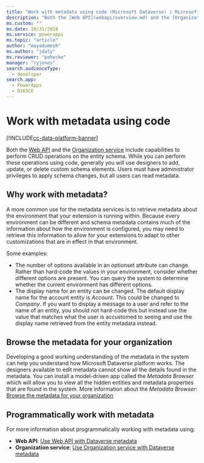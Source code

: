 ```yaml
---
title: "Work with metadata using code (Microsoft Dataverse) | Microsoft Docs"
description: "Both the [Web API](webapi/overview.md) and the [Organization service](org-service/overview.md) include capabilities to perform CRUD operations on the entity schema"
ms.custom: ""
ms.date: 10/31/2018
ms.service: powerapps
ms.topic: "article"
author: "mayadumesh"
ms.author: "jdaly"
ms.reviewer: "pehecke"
manager: "ryjones"
search.audienceType: 
  - developer
search.app: 
  - PowerApps
  - D365CE
---
```


# Work with metadata using code

[!INCLUDE[cc-data-platform-banner](../../includes/cc-data-platform-banner.md)]

Both the [Web API](webapi/overview.md) and the [Organization service](org-service/overview.md) include capabilities to perform CRUD operations on the entity schema. While you can perform these operations using code, generally you will use designers to add, update, or delete custom schema elements. Users must have administrator privileges to apply schema changes, but all users can read metadata.

## Why work with metadata?

A more common use for the metadata services is to retrieve metadata about the environment that your extension is running within. Because every environment can be different and schema metadata contains much of the information about how the environment is configured, you may need to retrieve this information to allow for your extensions to adapt to other customizations that are in effect in that environment.

Some examples:
- The number of options available in an optionset attribute can change. Rather than hard-code the values in your environment, consider whether different options are present. You can query the system to determine whether the current environment has different options.
- The display name for an entity can be changed. The default display name for the account entity is *Account*. This could be changed to *Company*. If you want to display a message to a user and refer to the name of an entity, you should not hard-code this but instead use the value that matches what the user is accustomed to seeing and use the display name retrieved from the entity metadata instead.

## Browse the metadata for your organization

Developing a good working understanding of the metadata in the system can help you understand how Microsoft Dataverse platform works. The designers available to edit metadata cannot show all the details found in the metadata. You can install a model-driven app called the *Metadata Browser* which will allow you to view all the hidden entities and metadata properties that are found in the system. More information about the *Metadata Browser*: [Browse the metadata for your organization](browse-your-metadata.md)

## Programmatically work with metadata

For more information about programmatically working with metadata using:
- **Web API**: [Use Web API with Dataverse metadata](webapi/use-web-api-metadata.md)
- **Organization service**: [Use Organization service with Dataverse metadata](org-service/work-with-metadata.md)
